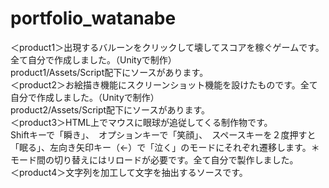 # portfolio_watanabe
＜product1＞出現するバルーンをクリックして壊してスコアを稼ぐゲームです。全て自分で作成しました。（Unityで制作）<br>
            product1/Assets/Script配下にソースがあります。<br>
＜product2＞お絵描き機能にスクリーンショット機能を設けたものです。全て自分で作成しました。（Unityで制作）<br>
            product2/Assets/Script配下にソースがあります。<br>
＜product3＞HTML上でマウスに眼球が追従してくる制作物です。<br>Shiftキーで「瞬き」、　オプションキーで「笑顔」、　スペースキーを２度押すと「眠る」、左向き矢印キー（←）で「泣く」のモードにそれぞれ遷移します。＊モード間の切り替えにはリロードが必要です。全て自分で製作しました。<br>
＜product4＞文字列を加工して文字を抽出するソースです。<br>
